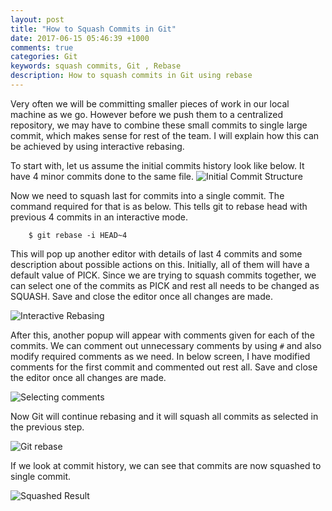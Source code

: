 ```yaml
---
layout: post
title: "How to Squash Commits in Git"
date: 2017-06-15 05:46:39 +1000
comments: true
categories: Git
keywords: squash commits, Git , Rebase
description: How to squash commits in Git using rebase
---
```



Very often we will be committing smaller pieces of work in our local machine as we go. However before we push them to a centralized repository, we may have to combine these small commits to single large commit, which makes sense for rest of the team. I will explain how this can be achieved by using interactive rebasing.

To start with, let us assume the initial commits history look like below. It have 4 minor commits done to the same file. 
![Initial Commit Structure]({{site.images_dir}}/2017/06/15/HowToSquashCommits_image1.png)

Now we need to squash last for commits into a single commit. The command required for that is as below. This tells git to rebase head with previous 4 commits in an interactive mode.

		$ git rebase -i HEAD~4


This will pop up another editor with details of last 4 commits and some description about possible actions on this. Initially, all of them will have a default value of PICK. Since we are trying to squash commits together, we can select one of the commits as PICK and rest all needs to be changed as SQUASH. Save and close the editor once all changes are made.

![Interactive Rebasing]({{site.images_dir}}/2017/06/15/HowToSquashCommits_image2.png)

After this, another popup will appear with comments given for each of the commits. We can comment out unnecessary comments by using `#` and also modify required comments as we need. In below screen, I have modified comments for the first commit and commented out rest all. Save and close the editor once all changes are made.

![Selecting comments]({{site.images_dir}}/2017/06/15/HowToSquashCommits_image3.png)

Now Git will continue rebasing and it will squash all commits as selected in the previous step.

![Git rebase]({{site.images_dir}}/2017/06/15/HowToSquashCommits_image4.png)

If we look at commit history, we can see that commits are now squashed to single commit.

![Squashed Result]({{site.images_dir}}/2017/06/15/HowToSquashCommits_image5.png)